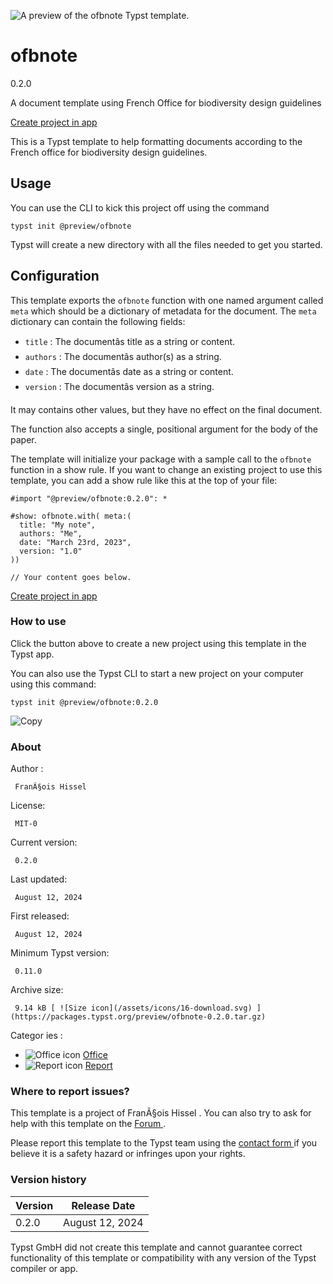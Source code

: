![A preview of the ofbnote Typst
template.](https://packages.typst.org/preview/thumbnails/ofbnote-0.2.0-small.webp)

#  ofbnote

0.2.0

A document template using French Office for biodiversity design guidelines

[ Create project in app ](/app?template=ofbnote&version=0.2.0)

This is a Typst template to help formatting documents according to the French
office for biodiversity design guidelines.

##  Usage

You can use the CLI to kick this project off using the command

    
    
    typst init @preview/ofbnote
    

Typst will create a new directory with all the files needed to get you
started.

##  Configuration

This template exports the ` ofbnote ` function with one named argument called
` meta ` which should be a dictionary of metadata for the document. The ` meta
` dictionary can contain the following fields:

  * ` title ` : The documentâs title as a string or content. 
  * ` authors ` : The documentâs author(s) as a string. 
  * ` date ` : The documentâs date as a string or content. 
  * ` version ` : The documentâs version as a string. 

It may contains other values, but they have no effect on the final document.

The function also accepts a single, positional argument for the body of the
paper.

The template will initialize your package with a sample call to the ` ofbnote
` function in a show rule. If you want to change an existing project to use
this template, you can add a show rule like this at the top of your file:

    
    
    #import "@preview/ofbnote:0.2.0": *
    
    #show: ofbnote.with( meta:(
      title: "My note",
      authors: "Me",
      date: "March 23rd, 2023",
      version: "1.0"
    ))
    
    // Your content goes below.
    

[ Create project in app ](/app?template=ofbnote&version=0.2.0)

###  How to use

Click the button above to create a new project using this template in the
Typst app.

You can also use the Typst CLI to start a new project on your computer using
this command:

    
    
    typst init @preview/ofbnote:0.2.0

![Copy](/assets/icons/16-copy.svg)

###  About

Author  :

     FranÃ§ois Hissel 
License:

     MIT-0 
Current version:

     0.2.0 
Last updated:

     August 12, 2024 
First released:

     August 12, 2024 
Minimum Typst version:

     0.11.0 
Archive size:

     9.14 kB [ ![Size icon](/assets/icons/16-download.svg) ](https://packages.typst.org/preview/ofbnote-0.2.0.tar.gz)
Categor  ies  :

    

  * ![Office icon](/assets/icons/16-envelope.svg) [ Office ](https://typst.app/universe/search/?category=office)
  * ![Report icon](/assets/icons/16-speak.svg) [ Report ](https://typst.app/universe/search/?category=report)

###  Where to report issues?

This  template  is a project of  FranÃ§ois Hissel  .  You can also try to ask
for help with this  template  on the  [ Forum ](https://forum.typst.app) .

Please report this  template  to the Typst team using the  [ contact form
](https://typst.app/contact) if you believe it is a safety hazard or infringes
upon your rights.

###  Version history

Version  |  Release Date   
---|---  
0.2.0  |  August 12, 2024   
  
Typst GmbH did not create this  template  and cannot guarantee correct
functionality of this  template  or compatibility with any version of the
Typst compiler or app.

